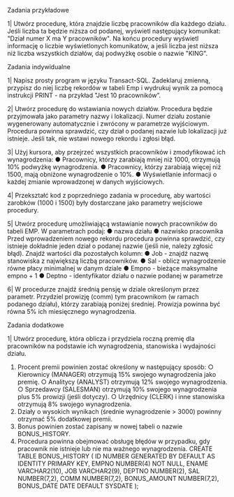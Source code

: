 Zadania przykładowe

1|
Utwórz procedurę, która znajdzie liczbę pracowników dla każdego działu. Jeśli liczba ta będzie niższa
od podanej, wyświetl następujący komunikat: "Dział numer X ma Y pracowników". Na końcu procedury
wyświetl informację o liczbie wyświetlonych komunikatów, a jeśli liczba jest niższa niż liczba
wszystkich działów, daj podwyżkę osobie o nazwie "KING".

Zadania indywidualne

1|
Napisz prosty program w języku Transact-SQL. Zadeklaruj zmienną, przypisz do niej liczbę rekordów
w tabeli Emp i wydrukuj wynik za pomocą instrukcji PRINT - na przykład "Jest 10 pracowników”.

2|
Utwórz procedurę do wstawiania nowych działów. Procedura będzie przyjmowała jako parametry
nazwy i lokalizacji. Numer działu zostanie wygenerowany automatycznie i zwrócony w parametrze
wyjściowym. Procedura powinna sprawdzić, czy dział o podanej nazwie lub lokalizacji już istnieje. Jeśli
tak, nie wstawi nowego rekordu i zgłosi błąd.

3|
Użyj kursora, aby przejrzeć wszystkich pracowników i zmodyfikować ich wynagrodzenia:
● Pracownicy, którzy zarabiają mniej niż 1000, otrzymują 10% podwyżkę wynagrodzenia.
● Pracownicy, którzy zarabiają więcej niż 1500, mają obniżone wynagrodzenie o 10%.
● Wyświetlanie informacji o każdej zmianie wprowadzonej w danych wyjściowych.

4|
Przekształć kod z poprzedniego zadania w procedurę, aby wartości zarobków (1000 i 1500) były
dostarczane jako parametry wejściowe procedury.

5|
Utwórz procedurę umożliwiającą wstawianie nowych pracowników do tabeli EMP. W parametrach
podaj:
● nazwa działu
● nazwisko pracownika
Przed wprowadzeniem nowego rekordu procedura powinna sprawdzić, czy istnieje dokładnie jeden
dział o podanej nazwie (jeśli nie, należy zgłosić błąd).
Znajdź wartości dla pozostałych kolumn:
● Job - znajdź nazwę stanowiska z największą liczbą pracowników.
● Sal - oblicz wynagrodzenie równe płacy minimalnej w danym dziale
● Empno - bieżące maksymalne empno + 1
● Deptno - identyfikator działu o nazwie podanej w parametrze

6|
W procedurze znajdź średnią pensję w dziale określonym przez parametr. Przydziel prowizję (comm)
tym pracownikom (w ramach podanego działu), którzy zarabiają poniżej średniej. Prowizja powinna
być równa 5% ich miesięcznego wynagrodzenia.

Zadania dodatkowe

1|
Utwórz procedurę, która oblicza i przydziela roczną premię dla pracowników na podstawie ich
wynagrodzenia, stanowiska i wydajności działu.
1. Procent premii powinien zostać określony w następujący sposób:
○ Kierownicy (MANAGER) otrzymują 15% swojego wynagrodzenia jako premię.
○ Analitycy (ANALYST) otrzymują 12% swojego wynagrodzenia.
○ Sprzedawcy (SALESMAN) otrzymują 10% swojego wynagrodzenia plus 5% prowizji (jeśli
dotyczy).
○ Urzędnicy (CLERK) i inne stanowiska otrzymują 8% swojego wynagrodzenia.
2. Działy o wysokich wynikach (średnie wynagrodzenie > 3000) powinny otrzymać 5% dodatkowej
premii.
3. Bonus powinien zostać zapisany w nowej tabeli o nazwie BONUS_HISTORY.
4. Procedura powinna obejmować obsługę błędów w przypadku, gdy pracownik nie istnieje lub nie ma
ważnego wynagrodzenia.
CREATE TABLE BONUS_HISTORY (
ID NUMBER GENERATED BY DEFAULT AS IDENTITY PRIMARY KEY,
EMPNO NUMBER(4) NOT NULL,
ENAME VARCHAR2(10),
JOB VARCHAR2(9),
DEPTNO NUMBER(2),
SAL NUMBER(7,2),
COMM NUMBER(7,2),
BONUS_AMOUNT NUMBER(7,2),
BONUS_DATE DATE DEFAULT SYSDATE );
